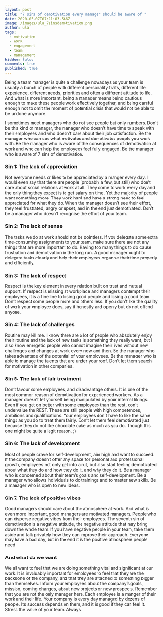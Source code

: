 ```yaml
---
layout: post
title: "7 sins of demotivation every manager should be aware of "
date: 2020-05-07T07:21:03.566Z
image: /images/ula_7sinsdemotivation.png
author: ula
tags:
  - motivation
  - work
  - engagement
  - team
  - management
hidden: false
comments: true
published: true
---
```

Being a team manager is quite a challenge nowadays as your team is usually a bunch of people with different personality traits, different life experience, different needs, priorities and often a different attitude to life. And what is more important, being a manager means being cautious enough to make these people work effectively together, and being careful enough not to omit the moment of potential crisis that would not be able to be undone anymore.

I sometimes meet managers who do not see people but only numbers. Don’t be this kind of manager, the manager who doesn’t have time to speak with their employees and who doesn’t care about their job satisfaction. Be the manager who can see what motivates and demotivates people you work with. Be the manager who is aware of the consequences of demotivation at work and who can help the employees feel fully engaged. Be the manager who is aware of 7 sins of demotivation.

### Sin 1: The lack of appreciation

Not everyone needs or likes to be appreciated by a manger every day. I would even say that there are people (probably a few, but still) who don’t care about social relations at work at all. They come to work every day and the only thing they expect is to get salary on time. Yet the majority of people want something more. They work hard and have a strong need to feel appreciated for what they do. When the manager doesn’t see their effort, they feel frustrated, angry or upset, and in the end just demotivated. Don’t be a manager who doesn’t recognise the effort of your team.

### Sin 2: The lack of sense

The tasks we do at work should not be pointless. If you delegate some extra time-consuming assignments to your team, make sure there are not any things that are more important to do. Having too many things to do cause frustration and demotivation in the long run. A good manager ought to delegate tasks clearly and help their employees organise their time properly and efficiently.

### Sin 3: The lack of respect

Respect is the key element in every relation built on trust and mutual support. If respect is missing at workplace and managers contempt their employees, it is a fine line to losing good people and losing a good team. Don’t respect some people more and others less. If you don’t like the quality of work your employee does, say it honestly and openly but do not offend anyone.

### Sin 4: The lack of challenges

Routine may kill me. I know there are a lot of people who absolutely enjoy their routine and the lack of new tasks is something they really want, but I also know energetic people who cannot imagine their lives without new challenges and changes at work every now and then. Be the manager who takes advantage of the potential of your employees. Be the manager who is able to manage the talents that are under your roof. Don’t let them search for motivation in other companies.

### Sin 5: The lack of fair treatment

Don’t favour some employees, and disadvantage others. It is one of the most common reason of demotivation for experienced workers. As a manager doesn’t let yourself being manipulated by your internal likings. Even if you get on better with some employees than the rest, don’t undervalue the REST. These are still people with high competences, ambitions and qualifications. Your employees don’t have to like the same things as you do to treat them fairly. Don’t let them feel demotivated just because they do not like chocolate cake as much as you do. Though this one might be quite a legit reason. ;)

### Sin 6: The lack of development

Most of people crave for self-development, aim high and want to succeed. If the company doesn’t offer any space for personal and professional growth, employees not only get into a rut, but also start feeling demotivated about what they do and how they do it, and why they do it. Be a manager who is concerned about their team’s goals and self-development. Be a manager who allows individuals to do trainings and to master new skills. Be a manager who is open to new ideas.

### Sin 7. The lack of positive vibes

Good managers should care about the atmosphere at work. And what is even more important, good managers are motivated managers. People who can disperse negative vibes from their employees. The seventh sin of demotivation is a negative attitude, the negative attitude that may bring down the whole team. If you have negative people in your team, take them aside and talk privately how they can improve their approach. Everyone may have a bad day, but in the end it is the positive atmosphere people need.

### And what do we want

We all want to feel that we are doing something vital and significant at our work. It is invaluably important for employees to feel that they are the backbone of the company, and that they are attached to something bigger than themselves. Inform your employees about the company’s goals, mission, coming changes, about new projects or new prospects. Remember that you are not the only manager here. Each employee is a manger of their work and their life. Your company is every day managed by dozens of people. Its success depends on them, and it is good if they can feel it. Stress the value of your team. Always.
